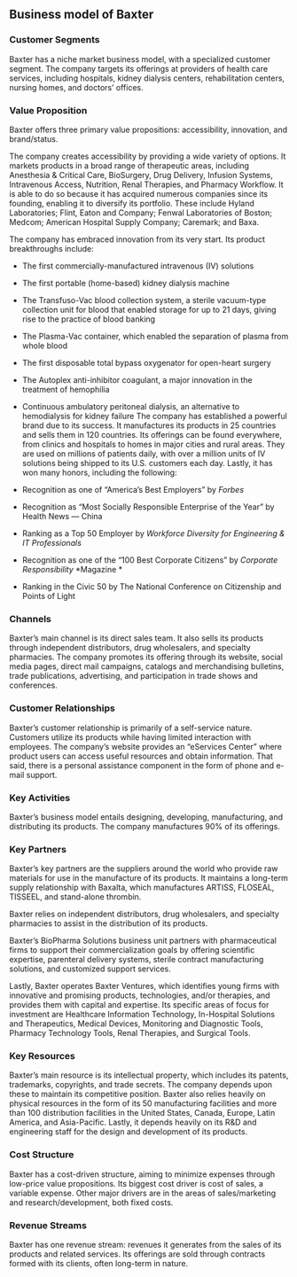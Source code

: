 Business model of Baxter
------------------------

 ### Customer Segments

 Baxter has a niche market business model, with a specialized customer segment. The company targets its offerings at providers of health care services, including hospitals, kidney dialysis centers, rehabilitation centers, nursing homes, and doctors’ offices.

 ### Value Proposition

 Baxter offers three primary value propositions: accessibility, innovation, and brand/status.

 The company creates accessibility by providing a wide variety of options. It markets products in a broad range of therapeutic areas, including Anesthesia & Critical Care, BioSurgery, Drug Delivery, Infusion Systems, Intravenous Access, Nutrition, Renal Therapies, and Pharmacy Workflow. It is able to do so because it has acquired numerous companies since its founding, enabling it to diversify its portfolio. These include Hyland Laboratories; Flint, Eaton and Company; Fenwal Laboratories of Boston; Medcom; American Hospital Supply Company; Caremark; and Baxa.

 The company has embraced innovation from its very start. Its product breakthroughs include:

  * The first commercially-manufactured intravenous (IV) solutions
 * The first portable (home-based) kidney dialysis machine
 * The Transfuso-Vac blood collection system, a sterile vacuum-type collection unit for blood that enabled storage for up to 21 days, giving rise to the practice of blood banking
 * The Plasma-Vac container, which enabled the separation of plasma from whole blood
 * The first disposable total bypass oxygenator for open-heart surgery
 * The Autoplex anti-inhibitor coagulant, a major innovation in the treatment of hemophilia
 * Continuous ambulatory peritoneal dialysis, an alternative to hemodialysis for kidney failure
  The company has established a powerful brand due to its success. It manufactures its products in 25 countries and sells them in 120 countries. Its offerings can be found everywhere, from clinics and hospitals to homes in major cities and rural areas. They are used on millions of patients daily, with over a million units of IV solutions being shipped to its U.S. customers each day. Lastly, it has won many honors, including the following:

  * Recognition as one of “America’s Best Employers” by *Forbes*
 * Recognition as “Most Socially Responsible Enterprise of the Year” by Health News — China
 * Ranking as a Top 50 Employer by *Workforce Diversity for Engineering & IT Professionals*
 * Recognition as one of the “100 Best Corporate Citizens” by *Corporate Responsibility* *Magazine *
 * Ranking in the Civic 50 by The National Conference on Citizenship and Points of Light
  ### Channels

 Baxter’s main channel is its direct sales team. It also sells its products through independent distributors, drug wholesalers, and specialty pharmacies. The company promotes its offering through its website, social media pages, direct mail campaigns, catalogs and merchandising bulletins, trade publications, advertising, and participation in trade shows and conferences.

 ### Customer Relationships

 Baxter’s customer relationship is primarily of a self-service nature. Customers utilize its products while having limited interaction with employees. The company’s website provides an “eServices Center” where product users can access useful resources and obtain information. That said, there is a personal assistance component in the form of phone and e-mail support.

 ### Key Activities

 Baxter’s business model entails designing, developing, manufacturing, and distributing its products. The company manufactures 90% of its offerings.

 ### Key Partners

 Baxter’s key partners are the suppliers around the world who provide raw materials for use in the manufacture of its products. It maintains a long-term supply relationship with Baxalta, which manufactures ARTISS, FLOSEAL, TISSEEL, and stand-alone thrombin.

 Baxter relies on independent distributors, drug wholesalers, and specialty pharmacies to assist in the distribution of its products.

 Baxter’s BioPharma Solutions business unit partners with pharmaceutical firms to support their commercialization goals by offering scientific expertise, parenteral delivery systems, sterile contract manufacturing solutions, and customized support services.

 Lastly, Baxter operates Baxter Ventures, which identifies young firms with innovative and promising products, technologies, and/or therapies, and provides them with capital and expertise. Its specific areas of focus for investment are Healthcare Information Technology, In-Hospital Solutions and Therapeutics, Medical Devices, Monitoring and Diagnostic Tools, Pharmacy Technology Tools, Renal Therapies, and Surgical Tools.

 ### Key Resources

 Baxter’s main resource is its intellectual property, which includes its patents, trademarks, copyrights, and trade secrets. The company depends upon these to maintain its competitive position. Baxter also relies heavily on physical resources in the form of its 50 manufacturing facilities and more than 100 distribution facilities in the United States, Canada, Europe, Latin America, and Asia-Pacific. Lastly, it depends heavily on its R&D and engineering staff for the design and development of its products.

 ### Cost Structure

 Baxter has a cost-driven structure, aiming to minimize expenses through low-price value propositions. Its biggest cost driver is cost of sales, a variable expense. Other major drivers are in the areas of sales/marketing and research/development, both fixed costs.

 ### Revenue Streams

 Baxter has one revenue stream: revenues it generates from the sales of its products and related services. Its offerings are sold through contracts formed with its clients, often long-term in nature.